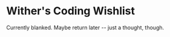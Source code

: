 # Wither's Coding Wishlist

Currently blanked. Maybe return later -- just a thought, though.

<!--
A repository detailed to documenting stuff I want to code one day, sorted by difficulty. Programming language is appended to the list.

I reek of dreams and ambition. Planning to rewrite with more realism soon enough; most of the crazy shit is going.

# Doable for a beginner

- [ ] A random insult generator that pulls from a database of words. (__TBD__)
- [ ] A transliteration tool to convert languages between alphabets. (__Perl__)
- [ ] A simple game wherein we simply move a cube over a basic floor and jump. I want to try this in all sorts of different programming languages.
- [ ] A simple Windows GUI application. (__Visual Basic.NET__)
- [ ] Another simple Windows GUI application. (__F#__)
- [ ] A simple Delphi application. (__Pascal__)
- [ ] Yet another simple Windows GUI application, with Visual D. (__D__)
- [ ] A GML textmate bundle to replace the current grammar in Linguist (which simply applies C syntax highlighting to GML).

# Medium

- [ ] An online battle royale Puyo Puyo game that runs in your browser. (__[Swift through WASM](https://github.com/swiftwasm)__ or __[Objective-J](https://en.wikipedia.org/wiki/Objective-J)__)
- [ ] A basic mobile app for Android. (__Kotlin__)
- [ ] A basic mobile app for iOS / iPadOS. (__Swift__)
- [ ] A simple server that does nothing too special, it just works. (__NodeJS__ or maybe __Go__)
- [ ] A simple Windows GUI application with Ada for .NET. (__Ada__)
- [ ] A Discord bot. (__[Dart](https://github.com/nyxx-discord/nyxx)__ or __[Julia](https://github.com/Xh4H/Discord.jl)__)
- [ ] A simple 3D horror game with Unity Arcadia. (__[Clojure](https://github.com/arcadia-unity/Arcadia)__)
- [ ] Some Unity games using __F#__ and __Visual Basic.NET__, built into DLL's.
- [ ] A custom gamemode for _Garry's Mod_, developed for a group of friends as client work. (__Lua__)
- [ ] An open-source plugin that integrates [Nemerle](https://github.com/rsdn/nemerle) into Visual Studio 2019. The last version supported by existing options is 2017, and said option is closed-source abandonware. (__Nemerle__)

# Hard

- [ ] A simple C++Builder application. (__C++__)
- [ ] A Minecraft modded anarchy server. (__Scala__)
- [ ] A Minecraft death animation mod. (__Scala__ or __Clojure__)
- [ ] A run and gun video game. (__TBD__)
- [ ] A much more sophisticated 3D horror game with Unity Arcadia. (__Clojure__)
- [ ] The aforementioned iOS app that I made with Swift, but now rewritten in __Objective-C__.
- [ ] A GTA V mod, details TBD. (__Lua__, __Visual Basic .NET__, __F#__ or __C#__)
- [ ] A UE4 game with AngelScript. (__AngelScript__)
- [ ] A UE4 game with Unreal.hx. (__Haxe__)
- [ ] A UE4 game with Unreal.js. (__JavaScript__)
- [ ] A UE4 game with the standard language. (__C++__)
- [ ] A UE4 horror game. (__C++__, __Haxe__, __AngelScript__ or __JavaScript__, haven't decided yet)
- [ ] A Heaps.io game. (__Haxe__)
- [ ] A Slender Man game. (__Clojure__)
- [ ] A Visual Basic .NET game engine. (__Visual Basic .NET__)
- [ ] A Dev Wiki (Fandom) script to let users embed Steam profiles, groups, store pages, Workshop items, etc into Fandom pages. (__JavaScript__)
- [ ] A fan remake of Sonic Blast. (__TBD__)

# Madman

- [ ] A Minecraft RPG mod. (__Scala__ or __Clojure__)
- [ ] A cross-platform Julia game engine. (__Julia__)
- [ ] A simple OS (with kernel and drivers) that only does one thing: it lets you play PAC-MAN. (__C__ / __Assembly__)
- [ ] A PC Engine / TurboGrafx emulator. (__TBD__)
- [ ] A simple video editing application. (__Clojure__)
- [ ] An open-source Counter-Strike-ish game (__TBD__)
- [ ] A .NET binding to Unreal Engine that _actually works_. The current options are either abandonware, or only support a minimal part of the UE API. (__C++__ / .NET language, either __C#__ or __F#__)
  - I might fork USharp and try to continue it. Or maybe fork [this one](https://github.com/UE4DotNet/Plugins)?
- [ ] A Perl game engine, because why the hell not? (__Perl__)
- [ ] A ROM hack of Sonic Blast with all sorts of bugfixes, optimizations and quality of life additions. (__Assembly__)

# I lost my fucking mind please send help

- [ ] A ROM hack of Sonic the Hedgehog 2. (__Assembly__)
- [ ] The aforementioned PAC-MAN OS, but rewritten in __Zig__.
- [ ] A simple digital audio workstation. (__Clojure__)
- [ ] A moddable voxel game in the likes of Minecraft. (Probably __Clojure__, __Scala__ or __F#__)
- [ ] Forking, updating and maintaining dead and abandoned programming languages. Currently eyeing: Nemerle, Boo, IronRuby, Noop, Cobra, SML.NET.

# OH GOD I'M STUCK ON THE MOON HELP ME

- [ ] At some point in the _really_ far future, a __very__ simple MMORPG-ish game, and then I mean VERY simple. (__TBD__)
- [ ] A method to allow ROM hacking retro games in a high-performance programming language other than ASM (and to convert disassemblies to and from said languages), like Nim, Julia, C, etc as well as maybe some other languages like Lisp. -->
